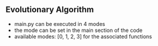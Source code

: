 ## Evolutionary Algorithm
- main.py can be executed in 4 modes
- the mode can be set in the main section of the code
- available modes: [0, 1, 2, 3] for the associated functions